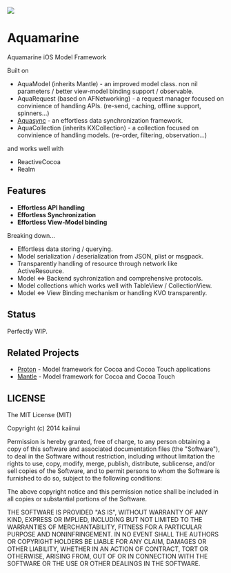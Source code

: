 ![](https://dl.dropboxusercontent.com/u/7817937/_github/aquamarine/aquamarine_logo.png)

Aquamarine
==========

Aquamarine iOS Model Framework

Built on

- AquaModel (inherits Mantle) - an improved model class. non nil parameters / better view-model binding support / observable.
- AquaRequest (based on AFNetworking) - a request manager focused on convinience of handling APIs. (re-send, caching, offline support, spinners...)
- [Aquasync](https://github.com/AQAquamarine/Aquasync) - an effortless data synchronization framework.
- AquaCollection (inherits KXCollection) - a collection focused on convinience of handling models. (re-order, filtering, observation...)

and works well with

- ReactiveCocoa
- Realm

Features
---

- **Effortless API handling**
- **Effortless Synchronization**
- **Effortless View-Model binding**

Breaking down...

- Effortless data storing / querying.
- Model serialization / deserialization from JSON, plist or msgpack.
- Transparently handling of resource through network like ActiveResource.
- Model <=> Backend sychronization and comprehensive protocols.
- Model collections which works well with TableView / CollectionView.
- Model <=> View Binding mechanism or handling KVO transparently.

Status
---

Perfectly WIP.

Related Projects
---

- [Proton](https://github.com/bitswift/Proton) - Model framework for Cocoa and Cocoa Touch applications
- [Mantle](https://github.com/Mantle/Mantle) - Model framework for Cocoa and Cocoa Touch

LICENSE
---

The MIT License (MIT)

Copyright (c) 2014 kaiinui

Permission is hereby granted, free of charge, to any person obtaining a copy
of this software and associated documentation files (the "Software"), to deal
in the Software without restriction, including without limitation the rights
to use, copy, modify, merge, publish, distribute, sublicense, and/or sell
copies of the Software, and to permit persons to whom the Software is
furnished to do so, subject to the following conditions:

The above copyright notice and this permission notice shall be included in all
copies or substantial portions of the Software.

THE SOFTWARE IS PROVIDED "AS IS", WITHOUT WARRANTY OF ANY KIND, EXPRESS OR
IMPLIED, INCLUDING BUT NOT LIMITED TO THE WARRANTIES OF MERCHANTABILITY,
FITNESS FOR A PARTICULAR PURPOSE AND NONINFRINGEMENT. IN NO EVENT SHALL THE
AUTHORS OR COPYRIGHT HOLDERS BE LIABLE FOR ANY CLAIM, DAMAGES OR OTHER
LIABILITY, WHETHER IN AN ACTION OF CONTRACT, TORT OR OTHERWISE, ARISING FROM,
OUT OF OR IN CONNECTION WITH THE SOFTWARE OR THE USE OR OTHER DEALINGS IN THE
SOFTWARE.
